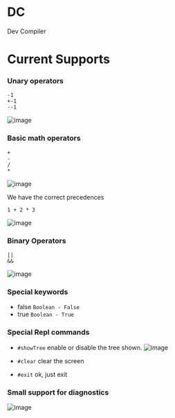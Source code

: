 # DC

Dev Compiler

# Current Supports

### Unary operators

```
-1
+-1
--1
```
![image](https://github.com/marcos-venicius/dev-compiler/assets/94018427/c81059cd-0b7a-4b6c-ad0b-3af121b4a075)

### Basic math operators

```
+
-
/
*
```
![image](https://github.com/marcos-venicius/dev-compiler/assets/94018427/c88888cd-2d32-47f0-abcf-fd4a28de10cb)

We have the correct precedences
```
1 + 2 * 3
```
![image](https://github.com/marcos-venicius/dev-compiler/assets/94018427/06e28c0a-9902-482b-b5b6-29be7172115a)

### Binary Operators

```
||
&&
```
![image](https://github.com/marcos-venicius/dev-compiler/assets/94018427/2b535e89-f5d8-4796-a883-a83eb130b595)


### Special keywords

- false `Boolean - False`
- true `Boolean - True`

### Special Repl commands

- `#showTree`
enable or disable the tree shown.
![image](https://github.com/marcos-venicius/dev-compiler/assets/94018427/a0b87584-e9b8-49bd-a1f4-0d67f02b8ad4)

- `#clear`
clear the screen
- `#exit`
ok, just exit

### Small support for diagnostics
![image](https://github.com/marcos-venicius/dev-compiler/assets/94018427/1ad59fc8-b0ef-422f-b3b3-a70516c1ca42)

